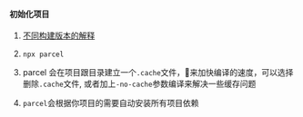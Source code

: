 #### 初始化项目
1. [不同构建版本的解释](https://cn.vuejs.org/v2/guide/installation.html#%E5%AF%B9%E4%B8%8D%E5%90%8C%E6%9E%84%E5%BB%BA%E7%89%88%E6%9C%AC%E7%9A%84%E8%A7%A3%E9%87%8A)

2. `npx parcel`

3. parcel 会在项目跟目录建立一个`.cache`文件，来加快编译的速度，可以选择删除`.cache`文件, 或者加上`-no-cache`参数编译来解决一些缓存问题

4. `parcel`会根据你项目的需要自动安装所有项目依赖


